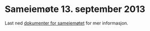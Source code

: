 Sameiemøte 13. september 2013
=============================

Last ned [dokumenter for sameiemøtet](130913_ekstraordSameiemote.pdf) for mer informasjon.
